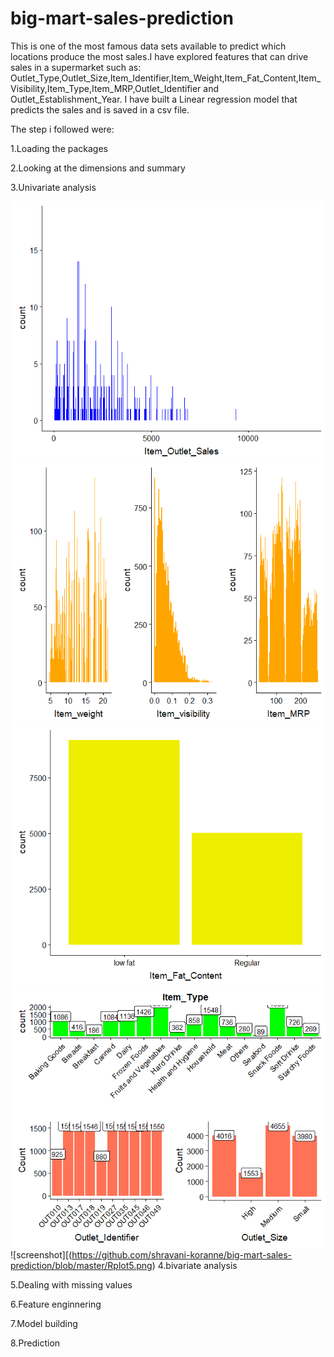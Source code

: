 # big-mart-sales-prediction
This is one of the most famous data sets available to predict which locations produce the most sales.I have explored features that can drive sales in a supermarket such as: Outlet_Type,Outlet_Size,Item_Identifier,Item_Weight,Item_Fat_Content,Item_Visibility,Item_Type,Item_MRP,Outlet_Identifier and Outlet_Establishment_Year.
I have built a Linear regression model that predicts the sales and is saved in a csv file.


The step i followed were:

1.Loading the packages

2.Looking at the dimensions and summary

3.Univariate analysis

![screenshot](https://github.com/shravani-koranne/big-mart-sales-prediction/blob/master/Rplot1.png)
![screenshot](https://github.com/shravani-koranne/big-mart-sales-prediction/blob/master/Rplot2.png)
![screenshot](https://github.com/shravani-koranne/big-mart-sales-prediction/blob/master/Rplot3.png)
![screenshot](https://github.com/shravani-koranne/big-mart-sales-prediction/blob/master/Rplot4.png)
![screenshot][(https://github.com/shravani-koranne/big-mart-sales-prediction/blob/master/Rplot5.png)
4.bivariate analysis

5.Dealing with missing values

6.Feature enginnering

7.Model building

8.Prediction


